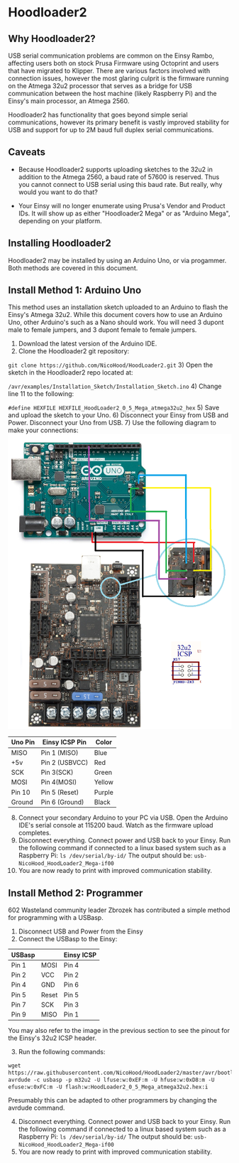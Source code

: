 Hoodloader2
================
Why Hoodloader2?
----------------
USB serial communication problems are common on the Einsy Rambo, affecting users both on stock Prusa Firmware using Octoprint and users that have migrated to Klipper. There are various factors involved with connection issues, however the most glaring culprit is the firmware running on the Atmega 32u2 processor that serves as a bridge for USB communication between the host machine (likely Raspberry Pi) and the Einsy's main processor, an Atmega 2560.

Hoodloader2 has functionality that goes beyond simple serial communications, however its primary benefit is vastly improved stability for USB and support for up to 2M baud full duplex serial communications.

Caveats
-------
* Because Hoodloader2 supports uploading sketches to the 32u2 in addition to the Atmega 2560, a baud rate of 57600 is reserved.  Thus you cannot connect to USB serial using this baud rate.  But really, why would you want to do that?

* Your Einsy will no longer enumerate using Prusa's Vendor and Product IDs.  It will show up as either "Hoodloader2 Mega" or as "Arduino Mega", depending on your platform.

Installing Hoodloader2
-----------------------
Hoodloader2 may be installed by using an Arduino Uno, or via progammer.  Both methods are covered in this document.

Install Method 1:  Arduino Uno
------------------------------
This method uses an installation sketch uploaded to an Arduino to flash the Einsy's Atmega 32u2.  While this document covers how to use an Arduino Uno, other Arduino's such as a Nano should work.  You will need 3 dupont male to female jumpers, and 3 dupont female to female jumpers.

1) Download the latest version of the Arduino IDE.
2) Clone the Hoodloader2 git repository:

`git clone https://github.com/NicoHood/HoodLoader2.git`
3) Open the sketch in the Hoodloader2 repo located at:

`/avr/examples/Installation_Sketch/Installation_Sketch.ino`
4) Change line 11 to the following:

`#define HEXFILE HEXFILE_HoodLoader2_0_5_Mega_atmega32u2_hex`
5) Save and upload the sketch to your Uno.
6) Disconnect your Einsy from USB and Power.  Disconnect your Uno from USB.
7) Use the following diagram to make your connections:
![<File:einsy> uno.png](images/einsy_uno.png "File:einsy_uno.png")

| Uno Pin | Einsy ICSP Pin | Color |
|---------|-----------|-------|
| MISO | Pin 1 (MISO) | Blue |
| +5v | Pin 2 (USBVCC) | Red |
| SCK | Pin 3(SCK) | Green |
| MOSI | Pin 4(MOSI) | Yellow |
| Pin 10  | Pin 5 (Reset)| Purple |
| Ground | Pin 6 (Ground) | Black |

8) Connect your secondary Arduino to your PC via USB.  Open the Arduino IDE's serial console at 115200 baud.  Watch as the firmware upload completes.
9) Disconnect everything.  Connect power and USB back to your Einsy.  Run the following command if connected to a linux based system such as a Raspberry Pi:
`ls /dev/serial/by-id/`
The output should be:
`usb-NicoHood_HoodLoader2_Mega-if00`
10) You are now ready to print with improved communication stability.

Install Method 2: Programmer
----------------------------------------
602 Wasteland community leader Zbrozek has contributed a simple method for programming with a USBasp.

1) Disconnect USB and Power from the Einsy
2) Connect the USBasp to the Einsy:

| USBasp | | Einsy ICSP|
|--------|-|-----------|
| Pin 1 | MOSI | Pin 4 |
| Pin 2 | VCC | Pin 2 |
| Pin 4 | GND | Pin 6 |
| Pin 5 | Reset  | Pin 5 |
| Pin 7 | SCK | Pin 3 |
| Pin 9 | MISO | Pin 1|

You may also refer to the image in the previous section to see the pinout for the Einsy's 32u2 ICSP header.

3) Run the following commands:

```shell
wget https://raw.githubusercontent.com/NicoHood/HoodLoader2/master/avr/bootloaders/HexFiles/HoodLoader2_0_5_Mega_atmega32u2.hex
avrdude -c usbasp -p m32u2 -U lfuse:w:0xEF:m -U hfuse:w:0xD8:m -U efuse:w:0xFC:m -U flash:w:HoodLoader2_0_5_Mega_atmega32u2.hex:i
```
Presumably this can be adapted to other programmers by changing the avrdude command.

4) Disconnect everything.  Connect power and USB back to your Einsy.  Run the following command if connected to a linux based system such as a Raspberry Pi:
`ls /dev/serial/by-id/`
The output should be:
`usb-NicoHood_HoodLoader2_Mega-if00`
5) You are now ready to print with improved communication stability.

